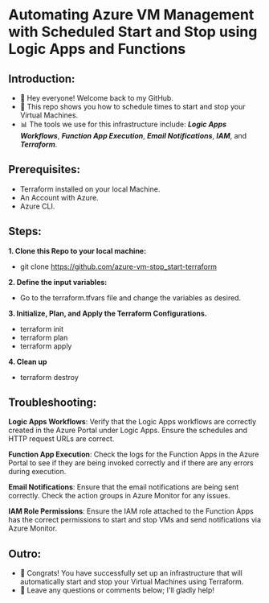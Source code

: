 # Automating Azure VM Management with Scheduled Start and Stop using Logic Apps and Functions

## Introduction:
* 👋 Hey everyone! Welcome back to my GitHub.
* 🎥 This repo shows you how to schedule times to start and stop your Virtual Machines.
* 📊 The tools we use for this infrastructure include: ***Logic Apps Workflows***, ***Function App Execution***, ***Email Notifications***, ***IAM***, and ***Terraform***. 

## Prerequisites:
* Terraform installed on your local Machine.
* An Account with Azure.
* Azure CLI.

## Steps:
**1. Clone this Repo to your local machine:**
* git clone https://github.com/azure-vm-stop_start-terraform

**2. Define the input variables:**
* Go to the terraform.tfvars file and change the variables as desired. 

**3. Initialize, Plan, and Apply the Terraform Configurations.**  
* terraform init
* terraform plan
* terraform apply

**4. Clean up**
* terraform destroy

## Troubleshooting:
**Logic Apps Workflows**: Verify that the Logic Apps workflows are correctly created in the Azure Portal under Logic Apps. Ensure the schedules and HTTP request URLs are correct.

**Function App Execution**: Check the logs for the Function Apps in the Azure Portal to see if they are being invoked correctly and if there are any errors during execution.

**Email Notifications**: Ensure that the email notifications are being sent correctly. Check the action groups in Azure Monitor for any issues.

**IAM Role Permissions**: Ensure the IAM role attached to the Function Apps has the correct permissions to start and stop VMs and send notifications via Azure Monitor.

## Outro:
* 🎉 Congrats! You have successfully set up an infrastructure that will automatically start and stop your Virtual Machines using Terraform.
* 💬 Leave any questions or comments below; I'll gladly help!
